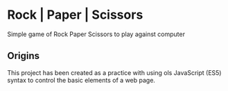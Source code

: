 # Rock | Paper | Scissors

Simple game of Rock Paper Scissors to play against computer

## Origins

This project has been created as a practice with using ols JavaScript (ES5) syntax to control the basic elements of a web page.
